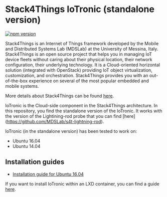 # Stack4Things IoTronic (standalone version)


[![npm version](https://badge.fury.io/js/%40mdslab%2Fiotronic-standalone.svg)](https://badge.fury.io/js/%40mdslab%2Fiotronic-standalone)

Stack4Things is an Internet of Things framework developed by the Mobile and Distributed Systems Lab (MDSLab) at the University of Messina, Italy. Stack4Things is an open source project that helps you in managing IoT device fleets without caring about their physical location, their network configuration, their underlying technology. It is a Cloud-oriented horizontal solution (integrated with OpenStack) providing IoT object virtualization, customization, and orchestration. Stack4Things provides you with an out-of-the-box experience on several of the most popular embedded and mobile systems.

More details about Stack4Things can be found [here](https://github.com/MDSLab/stack4things).

IoTronic is the Cloud-side component in the Stack4Things architecture. In this repository, you find the standalone version of the IoTronic. It works with the version of the Lightining-rod probe that you can find [here] (https://github.com/MDSLab/s4t-lightning-rod).

IoTronic (in the standalone version) has been tested to work on:

* Ubuntu 16.04 
* Ubuntu 14.04 

## Installation guides

* [Installation guide for Ubuntu 16.04](docs/installation_ubuntu_16.04.md)

<!-- * [Installation guide for Ubuntu 14.04](docs/installation_ubuntu_14.04.md) -->

If you want to install IoTronic within an LXD container, you can find a guide [here](docs/installation_lxd.md).